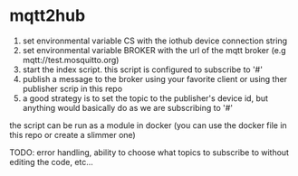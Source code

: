 # mqtt2hub 

1. set environmental variable CS with the iothub device connection string
2. set environmental variable BROKER with the url of the mqtt broker (e.g mqtt://test.mosquitto.org)
3. start the index script. this script is configured to subscribe to '#'
4. publish a message to the broker using your favorite client or using ther publisher scrip in this repo
5. a good strategy is to set the topic to the publisher's device id, but anything would basically do as we are subscribing to '#' 

the script can be run as a module in docker (you can use the docker file in this repo or create a slimmer one)
 
TODO: error handling, ability to choose what topics to subscribe to without editing the code, etc...